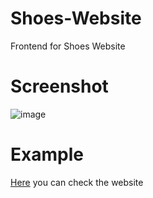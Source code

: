 # Shoes-Website
Frontend for Shoes Website
# Screenshot
![image](https://user-images.githubusercontent.com/93139434/230784590-7418ccc1-a203-48c7-9938-db17265b5fa4.png)
# Example
[Here](https://whal3s.github.io/Shoes-Website/) you can check the website 
